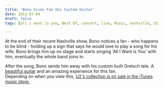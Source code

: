```yaml
---
title: 'Bono Gives Fan His Custom Guitar'
date: 2011-07-04
draft: false
tags: [all i want is you, Best Of, concert, live, Music, nashville, U2, Video]

---
```


At the end of their recent Nashville show, Bono notices a fan - who happens to be blind - holding up a sign that says he would love to play a song for his wife. Bono brings him up on stage and starts singing 'All I Want is You' with him, eventually the whole band joins in.  
  
After the song, Bono sends him away with his custom built Gretsch tele. A [beautiful guitar](http://blog.forevercaptive.com/post/4250365248/tele-for-bono-and-other-custom-shop-pieces) and an amazing experience for this fan.  
Depending on when you view this, [U2's collection is on sale in the iTunes music store.](https://chrisenns.com/2011/07/10/u2-for-sale-on-the-itunes-store/)